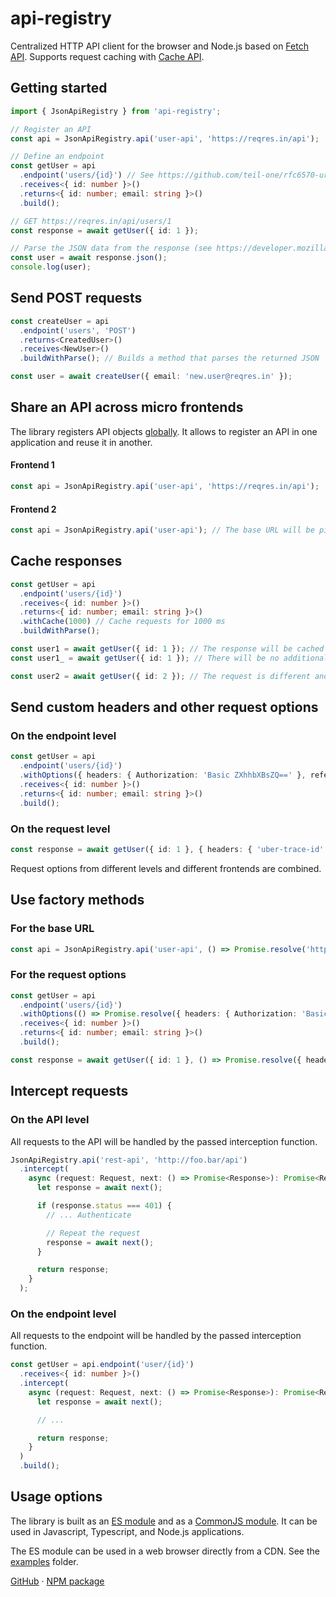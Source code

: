 # api-registry

Centralized HTTP API client for the browser and Node.js based on [Fetch API](https://developer.mozilla.org/en-US/docs/Web/API/Fetch).
Supports request caching with [Cache API](https://developer.mozilla.org/en-US/docs/Web/API/Cache).

## Getting started

```typescript
import { JsonApiRegistry } from 'api-registry';

// Register an API
const api = JsonApiRegistry.api('user-api', 'https://reqres.in/api');

// Define an endpoint
const getUser = api
  .endpoint('users/{id}') // See https://github.com/teil-one/rfc6570-uri-template for supported templates
  .receives<{ id: number }>()
  .returns<{ id: number; email: string }>()
  .build();

// GET https://reqres.in/api/users/1
const response = await getUser({ id: 1 });

// Parse the JSON data from the response (see https://developer.mozilla.org/en-US/docs/Web/API/Response)
const user = await response.json();
console.log(user);
```

## Send POST requests
```typescript
const createUser = api
  .endpoint('users', 'POST')
  .returns<CreatedUser>()
  .receives<NewUser>()
  .buildWithParse(); // Builds a method that parses the returned JSON

const user = await createUser({ email: 'new.user@reqres.in' });
```

## Share an API across micro frontends

The library registers API objects [globally](https://developer.mozilla.org/en-US/docs/Glossary/Global_object). It allows to register an API in one application and reuse it in another.

#### Frontend 1

```typescript
const api = JsonApiRegistry.api('user-api', 'https://reqres.in/api');
```

#### Frontend 2

```typescript
const api = JsonApiRegistry.api('user-api'); // The base URL will be picked up from the already registered API
```

## Cache responses

```typescript
const getUser = api
  .endpoint('users/{id}')
  .receives<{ id: number }>()
  .returns<{ id: number; email: string }>()
  .withCache(1000) // Cache requests for 1000 ms
  .buildWithParse();

const user1 = await getUser({ id: 1 }); // The response will be cached for 1 second
const user1_ = await getUser({ id: 1 }); // There will be no additional HTTP request. The data will be read from the cache

const user2 = await getUser({ id: 2 }); // The request is different and the HTTP response will be cached for 1 second
```

## Send custom headers and other request options

### On the endpoint level

```typescript
const getUser = api
  .endpoint('users/{id}')
  .withOptions({ headers: { Authorization: 'Basic ZXhhbXBsZQ==' }, referrer: 'http://foo.bar/' }) // See all options at https://developer.mozilla.org/en-US/docs/Web/API/Request
  .receives<{ id: number }>()
  .returns<{ id: number; email: string }>()
  .build();
```

### On the request level

```typescript
const response = await getUser({ id: 1 }, { headers: { 'uber-trace-id': '00000000000000009c54cc5904914703:cf0f9dbcc295b86c:0:1' }});
```

Request options from different levels and different frontends are combined.

## Use factory methods

### For the base URL

```typescript
const api = JsonApiRegistry.api('user-api', () => Promise.resolve('https://reqres.in/api'));
```

### For the request options

```typescript
const getUser = api
  .endpoint('users/{id}')
  .withOptions(() => Promise.resolve({ headers: { Authorization: 'Basic ZXhhbXBsZQ==' }}))
  .receives<{ id: number }>()
  .returns<{ id: number; email: string }>()
  .build();

const response = await getUser({ id: 1 }, () => Promise.resolve({ headers: { 'uber-trace-id': '00000000000000009c54cc5904914703:cf0f9dbcc295b86c:0:1' }}));
```

## Intercept requests

### On the API level

All requests to the API will be handled by the passed interception function.

```typescript
JsonApiRegistry.api('rest-api', 'http://foo.bar/api')
  .intercept(
    async (request: Request, next: () => Promise<Response>): Promise<Response> => {
      let response = await next();

      if (response.status === 401) {
        // ... Authenticate

        // Repeat the request
        response = await next();
      }

      return response;
    }
  );
```

### On the endpoint level

All requests to the endpoint will be handled by the passed interception function.

```typescript
const getUser = api.endpoint('user/{id}')
  .receives<{ id: number }>()
  .intercept(
    async (request: Request, next: () => Promise<Response>): Promise<Response> => {
      let response = await next();

      // ...

      return response;
    }
  )
  .build();
```

## Usage options

The library is built as an [ES module](https://developer.mozilla.org/en-US/docs/Web/JavaScript/Guide/Modules) and as a [CommonJS module](https://nodejs.org/api/modules.html). It can be used in Javascript, Typescript, and Node.js applications.

The ES module can be used in a web browser directly from a CDN. See the [examples](examples/) folder.

[GitHub](https://github.com/teil-one/api-registry) · [NPM package](https://www.npmjs.com/package/api-registry)

